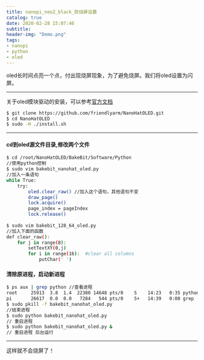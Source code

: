 ```yaml
---
title: nanopi_neo2_black_防烧屏设置
catalog: true
date: 2020-02-28 15:07:46
subtitle:
header-img: "Demo.png"
tags:
- nanopi
- python
- oled
---
```

oled长时间点亮一个点，付出现烧屏现象，为了避免烧屏。我们将oled设置为闪屏。

---
关于oled模块驱动的安装，可以参考[官方文档](http://wiki.friendlyarm.com/wiki/index.php/NanoHat_OLED)
```bash
$ git clone https://github.com/friendlyarm/NanoHatOLED.git
$ cd NanoHatOLED
$ sudo -H ./install.sh
```

---
#### cd到oled源文件目录,修改两个文件
```bash
$ cd /root/NanoHatOLED/BakeBit/Software/Python
//使用python控制
$ sudo vim bakebit_nanohat_oled.py
//加入一条语句
while True:
    try:        
        oled.clear_raw() //加入这个语句，其他语句不变
        draw_page()
        lock.acquire()
        page_index = pageIndex
        lock.release()
   
$ sudo vim bakebit_128_64_oled.py
//加入下面的函数
def clear_raw():
    for j in range(8):
        setTextXY(0,j)    
        for i in range(16):  #clear all columns
            putChar(' ')  
```

#### 清除原进程，启动新进程
```bash
$ ps aux | grep python //查看进程
root     25913  3.8  1.4  22380 14648 pts/0    S    14:23   0:35 python bakebit_nanohat_oled.py
pi       26617  0.0  0.0   7284   544 pts/0    S+   14:39   0:00 grep --color=auto python
$ sudo pkill -f bakebit_nanohat_oled.py 
//结束进程
$ sudo python bakebit_nanohat_oled.py
// 重启进程 
$ sudo python bakebit_nanohat_oled.py &
// 重启进程 后台运行
```

---
这样就不会烧屏了！

<div id="gitalk-container"></div>
<link rel="stylesheet" href="https://cdn.jsdelivr.net/npm/gitalk@1/dist/gitalk.css">
<script src="https://cdn.jsdelivr.net/npm/gitalk@1/dist/gitalk.min.js"></script>
<script src="/js/md5.min.js"></script>
<script >
var gitalk = new Gitalk({
  clientID: '30ef5ef3ee69767d3c66',
  clientSecret: '89eb8a0b3782e394a2ef7d8901770a7d5327dc23',
  repo: 'ccbirds.github.io',
  owner: 'ccbirds',
  admin: ['ccbirds'],
  id: md5(location.pathname),      // Ensure uniqueness and length less than 50
  distractionFreeMode: false  // Facebook-like distraction free mode
})
gitalk.render('gitalk-container')
</script>
